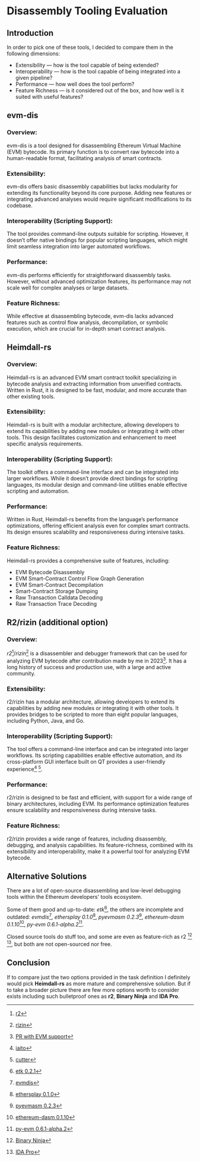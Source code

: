 # Disassembly Tooling Evaluation

## Introduction

In order to pick one of these tools, I decided to compare them in the following dimensions:
- Extensibility — how is the tool capable of being extended?
- Interoperability — how is the tool capable of being integrated into a given pipeline?
- Performance — how well does the tool perform?
- Feature Richness — is it considered out of the box, and how well is it suited with useful features?

## evm-dis

### Overview:
evm-dis is a tool designed for disassembling Ethereum Virtual Machine (EVM) bytecode. Its primary function is to convert raw bytecode into a human-readable format, facilitating analysis of smart contracts.

### Extensibility:
evm-dis offers basic disassembly capabilities but lacks modularity for extending its functionality beyond its core purpose. Adding new features or integrating advanced analyses would require significant modifications to its codebase.

### Interoperability (Scripting Support):
The tool provides command-line outputs suitable for scripting. However, it doesn’t offer native bindings for popular scripting languages, which might limit seamless integration into larger automated workflows.

### Performance:
evm-dis performs efficiently for straightforward disassembly tasks. However, without advanced optimization features, its performance may not scale well for complex analyses or large datasets.

### Feature Richness:
While effective at disassembling bytecode, evm-dis lacks advanced features such as control flow analysis, decompilation, or symbolic execution, which are crucial for in-depth smart contract analysis.

## Heimdall-rs

### Overview:
Heimdall-rs is an advanced EVM smart contract toolkit specializing in bytecode analysis and extracting information from unverified contracts. Written in Rust, it is designed to be fast, modular, and more accurate than other existing tools.

### Extensibility:
Heimdall-rs is built with a modular architecture, allowing developers to extend its capabilities by adding new modules or integrating it with other tools. This design facilitates customization and enhancement to meet specific analysis requirements.

### Interoperability (Scripting Support):
The toolkit offers a command-line interface and can be integrated into larger workflows. While it doesn’t provide direct bindings for scripting languages, its modular design and command-line utilities enable effective scripting and automation.

### Performance:
Written in Rust, Heimdall-rs benefits from the language’s performance optimizations, offering efficient analysis even for complex smart contracts. Its design ensures scalability and responsiveness during intensive tasks.

### Feature Richness:
Heimdall-rs provides a comprehensive suite of features, including:

- EVM Bytecode Disassembly
- EVM Smart-Contract Control Flow Graph Generation
- EVM Smart-Contract Decompilation
- Smart-Contract Storage Dumping
- Raw Transaction Calldata Decoding
- Raw Transaction Trace Decoding

## R2/rizin (additional option)

### Overview:
_r2_[^1]/_rizin_[^2] is a disassembler and debugger framework that can be used for analyzing EVM bytecode after contribution made by me in 2023[^3]. It has a long history of success and production use, with a large and active community.

### Extensibility:
r2/rizin has a modular architecture, allowing developers to extend its capabilities by adding new modules or integrating it with other tools. It provides bridges to be scripted to more than eight popular languages, including Python, Java, and Go.

### Interoperability (Scripting Support):
The tool offers a command-line interface and can be integrated into larger workflows. Its scripting capabilities enable effective automation, and its cross-platform GUI interface built on QT provides a user-friendly experience[^4] [^5].

### Performance:
r2/rizin is designed to be fast and efficient, with support for a wide range of binary architectures, including EVM. Its performance optimization features ensure scalability and responsiveness during intensive tasks.

### Feature Richness:
r2/rizin provides a wide range of features, including disassembly, debugging, and analysis capabilities. Its feature-richness, combined with its extensibility and interoperability, make it a powerful tool for analyzing EVM bytecode.

## Alternative Solutions

There are a lot of open-source disassembling and low-level debugging tools within the Ethereum developers' tools ecosystem.

Some of them good and up-to-date: _etk_[^6], the others are incomplete and outdated: _evmdis_[^7], _ethersplay 0.1.0_[^8], _pyevmasm 0.2.3_[^9], _ethereum-dasm 0.1.10_[^10], _py-evm 0.6.1-alpha.2_[^11].

Closed source tools do stuff too, and some are even as feature-rich as r2 [^12] [^13], but both are not open-sourced nor free.

## Conclusion

If to compare just the two options provided in the task definition I definitely would pick **Heimdall-rs** as more mature and comprehensive solution. But if to take a broader picture there are few more options worth to consider exists including such bulletproof ones as **r2**, **Binary Ninja** and **IDA Pro**.

[^1]: [r2](https://github.com/radareorg/radare2)
[^2]: [rizin](https://github.com/rizinorg/rizin)
[^3]: [PR with EVM support](https://github.com/radareorg/radare2/pull/21306)
[^4]: [iaito](https://github.com/radareorg/iaito)
[^5]: [cutter](https://github.com/rizinorg/cutter)
[^6]: [etk 0.2.1](https://github.com/quilt/etk/tree/master/etk-dasm)
[^7]: [evmdis](https://github.com/Arachnid/evmdis)
[^8]: [ethersplay 0.1.0](https://github.com/crytic/ethersplay)
[^9]: [pyevmasm 0.2.3](https://github.com/crytic/pyevmasm)
[^10]: [ethereum-dasm 0.1.10](https://github.com/tintinweb/ethereum-dasm)
[^11]: [py-evm 0.6.1-alpha.2](https://github.com/ethereum/py-evm)
[^12]: [Binary Ninja](https://binary.ninja)
[^13]: [IDA Pro](https://hex-rays.com/IDA-pro/)
